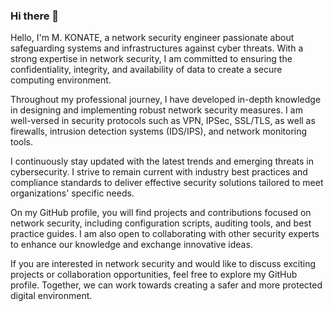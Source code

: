 ### Hi there 👋

Hello, I'm M. KONATE, a network security engineer passionate about safeguarding systems and infrastructures against cyber threats. With a strong expertise in network security, I am committed to ensuring the confidentiality, integrity, and availability of data to create a secure computing environment.

Throughout my professional journey, I have developed in-depth knowledge in designing and implementing robust network security measures. I am well-versed in security protocols such as VPN, IPSec, SSL/TLS, as well as firewalls, intrusion detection systems (IDS/IPS), and network monitoring tools.

I continuously stay updated with the latest trends and emerging threats in cybersecurity. I strive to remain current with industry best practices and compliance standards to deliver effective security solutions tailored to meet organizations' specific needs.

On my GitHub profile, you will find projects and contributions focused on network security, including configuration scripts, auditing tools, and best practice guides. I am also open to collaborating with other security experts to enhance our knowledge and exchange innovative ideas.

If you are interested in network security and would like to discuss exciting projects or collaboration opportunities, feel free to explore my GitHub profile. Together, we can work towards creating a safer and more protected digital environment.
<!--
**mkonate19/mkonate19** is a ✨ _special_ ✨ repository because its `README.md` (this file) appears on your GitHub profile.

Here are some ideas to get you started:

- 🔭 I’m currently working on ...
- 🌱 I’m currently learning ...
- 👯 I’m looking to collaborate on ...
- 🤔 I’m looking for help with ...
- 💬 Ask me about ...
- 📫 How to reach me: ...
- 😄 Pronouns: ...
- ⚡ Fun fact: ...
-->
